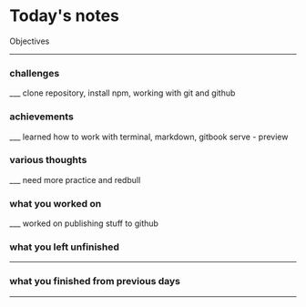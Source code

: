 
# Today's notes

Objectives

___

###  challenges

___ clone repository, install npm, working with git and github

###  achievements

___ learned how to work with terminal, markdown, gitbook serve - preview

###  various thoughts

___ need more practice and redbull

###  what you worked on

___ worked on publishing stuff to github

###  what you left unfinished

___

###  what you finished from previous days

___

